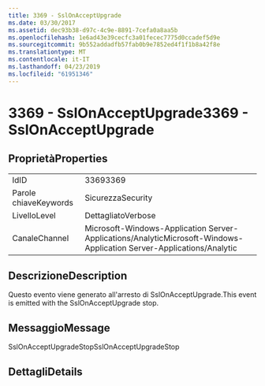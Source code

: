 ```yaml
---
title: 3369 - SslOnAcceptUpgrade
ms.date: 03/30/2017
ms.assetid: dec93b38-d97c-4c9e-8891-7cefa0a8aa5b
ms.openlocfilehash: 1e6ad43e39cecfc3a01fecec7775d0ccadef5d9e
ms.sourcegitcommit: 9b552addadfb57fab0b9e7852ed4f1f1b8a42f8e
ms.translationtype: MT
ms.contentlocale: it-IT
ms.lasthandoff: 04/23/2019
ms.locfileid: "61951346"
---
```

# <a name="3369---sslonacceptupgrade"></a><span data-ttu-id="149d1-102">3369 - SslOnAcceptUpgrade</span><span class="sxs-lookup"><span data-stu-id="149d1-102">3369 - SslOnAcceptUpgrade</span></span>
## <a name="properties"></a><span data-ttu-id="149d1-103">Proprietà</span><span class="sxs-lookup"><span data-stu-id="149d1-103">Properties</span></span>  
  
|||  
|-|-|  
|<span data-ttu-id="149d1-104">Id</span><span class="sxs-lookup"><span data-stu-id="149d1-104">ID</span></span>|<span data-ttu-id="149d1-105">3369</span><span class="sxs-lookup"><span data-stu-id="149d1-105">3369</span></span>|  
|<span data-ttu-id="149d1-106">Parole chiave</span><span class="sxs-lookup"><span data-stu-id="149d1-106">Keywords</span></span>|<span data-ttu-id="149d1-107">Sicurezza</span><span class="sxs-lookup"><span data-stu-id="149d1-107">Security</span></span>|  
|<span data-ttu-id="149d1-108">Livello</span><span class="sxs-lookup"><span data-stu-id="149d1-108">Level</span></span>|<span data-ttu-id="149d1-109">Dettagliato</span><span class="sxs-lookup"><span data-stu-id="149d1-109">Verbose</span></span>|  
|<span data-ttu-id="149d1-110">Canale</span><span class="sxs-lookup"><span data-stu-id="149d1-110">Channel</span></span>|<span data-ttu-id="149d1-111">Microsoft-Windows-Application Server-Applications/Analytic</span><span class="sxs-lookup"><span data-stu-id="149d1-111">Microsoft-Windows-Application Server-Applications/Analytic</span></span>|  
  
## <a name="description"></a><span data-ttu-id="149d1-112">Descrizione</span><span class="sxs-lookup"><span data-stu-id="149d1-112">Description</span></span>  
 <span data-ttu-id="149d1-113">Questo evento viene generato all'arresto di SslOnAcceptUpgrade.</span><span class="sxs-lookup"><span data-stu-id="149d1-113">This event is emitted with the SslOnAcceptUpgrade stop.</span></span>  
  
## <a name="message"></a><span data-ttu-id="149d1-114">Messaggio</span><span class="sxs-lookup"><span data-stu-id="149d1-114">Message</span></span>  
 <span data-ttu-id="149d1-115">SslOnAcceptUpgradeStop</span><span class="sxs-lookup"><span data-stu-id="149d1-115">SslOnAcceptUpgradeStop</span></span>  
  
## <a name="details"></a><span data-ttu-id="149d1-116">Dettagli</span><span class="sxs-lookup"><span data-stu-id="149d1-116">Details</span></span>
